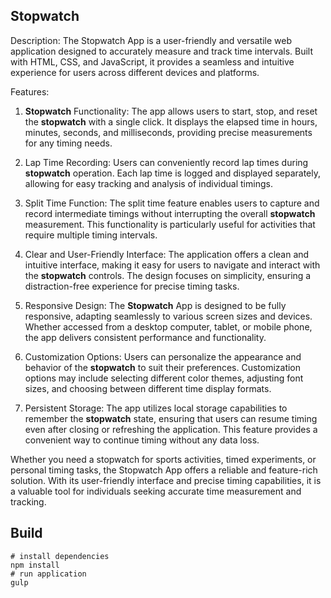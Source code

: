 ## Stopwatch

Description: The Stopwatch App is a user-friendly and versatile web application designed to accurately measure and track time intervals. Built with HTML, CSS, and JavaScript, it provides a seamless and intuitive experience for users across different devices and platforms.

Features:

1.  **Stopwatch** Functionality: The app allows users to start, stop, and reset the **stopwatch** with a single click. It displays the elapsed time in hours, minutes, seconds, and milliseconds, providing precise measurements for any timing needs.
    
2.  Lap Time Recording: Users can conveniently record lap times during **stopwatch** operation. Each lap time is logged and displayed separately, allowing for easy tracking and analysis of individual timings.
    
3.  Split Time Function: The split time feature enables users to capture and record intermediate timings without interrupting the overall **stopwatch** measurement. This functionality is particularly useful for activities that require multiple timing intervals.
    
4.  Clear and User-Friendly Interface: The application offers a clean and intuitive interface, making it easy for users to navigate and interact with the **stopwatch** controls. The design focuses on simplicity, ensuring a distraction-free experience for precise timing tasks.
    
5.  Responsive Design: The **Stopwatch** App is designed to be fully responsive, adapting seamlessly to various screen sizes and devices. Whether accessed from a desktop computer, tablet, or mobile phone, the app delivers consistent performance and functionality.
    
6.  Customization Options: Users can personalize the appearance and behavior of the **stopwatch** to suit their preferences. Customization options may include selecting different color themes, adjusting font sizes, and choosing between different time display formats.
    
7.  Persistent Storage: The app utilizes local storage capabilities to remember the **stopwatch** state, ensuring that users can resume timing even after closing or refreshing the application. This feature provides a convenient way to continue timing without any data loss.
   
    
Whether you need a stopwatch for sports activities, timed experiments, or personal timing tasks, the Stopwatch App offers a reliable and feature-rich solution. With its user-friendly interface and precise timing capabilities, it is a valuable tool for individuals seeking accurate time measurement and tracking.
## Build

    # install dependencies
    npm install
    # run application
    gulp
